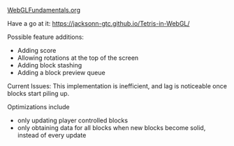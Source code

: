 [WebGLFundamentals.org](https://webglfundamentals.org)

Have a go at it: https://jacksonn-gtc.github.io/Tetris-in-WebGL/

Possible feature additions:
* Adding score
* Allowing rotations at the top of the screen
* Adding block stashing
* Adding a block preview queue

Current Issues:
This implementation is inefficient, and lag is noticeable once blocks start piling up.

Optimizations include
* only updating player controlled blocks
* only obtaining data for all blocks when new blocks become solid, instead of every update